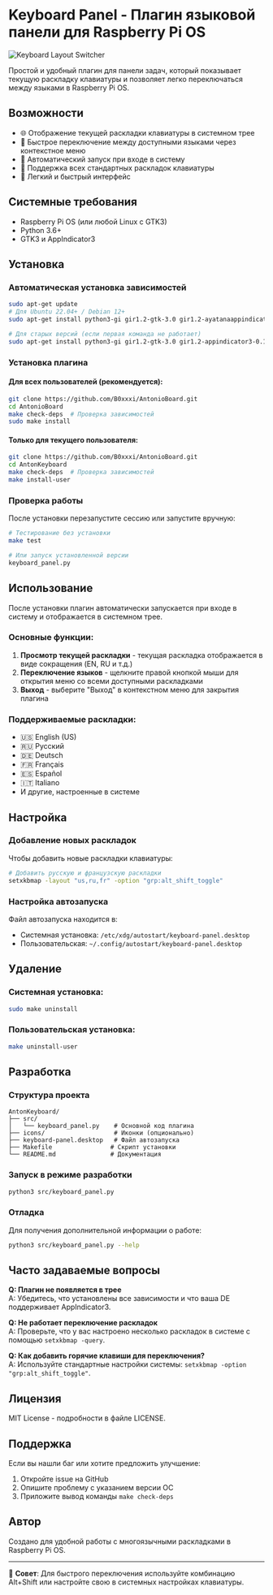 # Keyboard Panel - Плагин языковой панели для Raspberry Pi OS

![Keyboard Layout Switcher](icons/keyboard-icon.png)

Простой и удобный плагин для панели задач, который показывает текущую раскладку клавиатуры и позволяет легко переключаться между языками в Raspberry Pi OS.

## Возможности

- 🌐 Отображение текущей раскладки клавиатуры в системном трее
- 🔄 Быстрое переключение между доступными языками через контекстное меню
- 🚀 Автоматический запуск при входе в систему
- 🔧 Поддержка всех стандартных раскладок клавиатуры
- 📱 Легкий и быстрый интерфейс

## Системные требования

- Raspberry Pi OS (или любой Linux с GTK3)
- Python 3.6+
- GTK3 и AppIndicator3

## Установка

### Автоматическая установка зависимостей

```bash
sudo apt-get update
# Для Ubuntu 22.04+ / Debian 12+
sudo apt-get install python3-gi gir1.2-gtk-3.0 gir1.2-ayatanaappindicator3-0.1

# Для старых версий (если первая команда не работает)
sudo apt-get install python3-gi gir1.2-gtk-3.0 gir1.2-appindicator3-0.1
```

### Установка плагина

#### Для всех пользователей (рекомендуется):

```bash
git clone https://github.com/B0xxxi/AntonioBoard.git
cd AntonioBoard
make check-deps  # Проверка зависимостей
sudo make install
```

#### Только для текущего пользователя:

```bash
git clone https://github.com/B0xxxi/AntonioBoard.git
cd AntonKeyboard
make check-deps  # Проверка зависимостей
make install-user
```

### Проверка работы

После установки перезапустите сессию или запустите вручную:

```bash
# Тестирование без установки
make test

# Или запуск установленной версии
keyboard_panel.py
```

## Использование

После установки плагин автоматически запускается при входе в систему и отображается в системном трее.

### Основные функции:

1. **Просмотр текущей раскладки** - текущая раскладка отображается в виде сокращения (EN, RU и т.д.)
2. **Переключение языков** - щелкните правой кнопкой мыши для открытия меню со всеми доступными раскладками
3. **Выход** - выберите "Выход" в контекстном меню для закрытия плагина

### Поддерживаемые раскладки:

- 🇺🇸 English (US)
- 🇷🇺 Русский
- 🇩🇪 Deutsch
- 🇫🇷 Français
- 🇪🇸 Español
- 🇮🇹 Italiano
- И другие, настроенные в системе

## Настройка

### Добавление новых раскладок

Чтобы добавить новые раскладки клавиатуры:

```bash
# Добавить русскую и французскую раскладки
setxkbmap -layout "us,ru,fr" -option "grp:alt_shift_toggle"
```

### Настройка автозапуска

Файл автозапуска находится в:
- Системная установка: `/etc/xdg/autostart/keyboard-panel.desktop`
- Пользовательская: `~/.config/autostart/keyboard-panel.desktop`

## Удаление

### Системная установка:
```bash
sudo make uninstall
```

### Пользовательская установка:
```bash
make uninstall-user
```

## Разработка

### Структура проекта

```
AntonKeyboard/
├── src/
│   └── keyboard_panel.py    # Основной код плагина
├── icons/                   # Иконки (опционально)
├── keyboard-panel.desktop   # Файл автозапуска
├── Makefile                # Скрипт установки
└── README.md               # Документация
```

### Запуск в режиме разработки

```bash
python3 src/keyboard_panel.py
```

### Отладка

Для получения дополнительной информации о работе:

```bash
python3 src/keyboard_panel.py --help
```

## Часто задаваемые вопросы

**Q: Плагин не появляется в трее**  
A: Убедитесь, что установлены все зависимости и что ваша DE поддерживает AppIndicator3.

**Q: Не работает переключение раскладок**  
A: Проверьте, что у вас настроено несколько раскладок в системе с помощью `setxkbmap -query`.

**Q: Как добавить горячие клавиши для переключения?**  
A: Используйте стандартные настройки системы: `setxkbmap -option "grp:alt_shift_toggle"`.

## Лицензия

MIT License - подробности в файле LICENSE.

## Поддержка

Если вы нашли баг или хотите предложить улучшение:

1. Откройте issue на GitHub
2. Опишите проблему с указанием версии ОС
3. Приложите вывод команды `make check-deps`

## Автор

Создано для удобной работы с многоязычными раскладками в Raspberry Pi OS.

---

🔧 **Совет**: Для быстрого переключения используйте комбинацию Alt+Shift или настройте свою в системных настройках клавиатуры.
